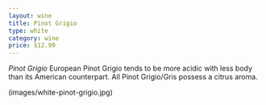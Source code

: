 ```yaml
---
layout: wine
title: Pinot Grigio
type: white
category: wine
price: $12.99
---
```


*Pinot Grigio* European Pinot Grigio tends to be more acidic with less body than its American counterpart. All Pinot Grigio/Gris possess a citrus aroma.

(images/white-pinot-grigio.jpg)

